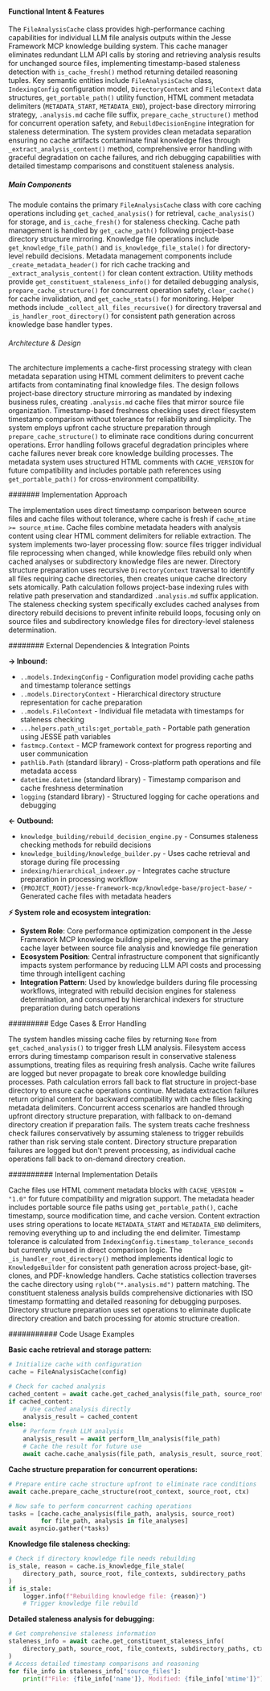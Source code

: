 <!-- CACHE_METADATA_START -->
<!-- Source File: {PROJECT_ROOT}/jesse-framework-mcp/jesse_framework_mcp/knowledge_bases/indexing/file_analysis_cache.py -->
<!-- Cached On: 2025-07-06T21:20:38.725458 -->
<!-- Source Modified: 2025-07-06T21:19:09.350007 -->
<!-- Cache Version: 1.0 -->
<!-- CACHE_METADATA_END -->

#### Functional Intent & Features

The `FileAnalysisCache` class provides high-performance caching capabilities for individual LLM file analysis outputs within the Jesse Framework MCP knowledge building system. This cache manager eliminates redundant LLM API calls by storing and retrieving analysis results for unchanged source files, implementing timestamp-based staleness detection with `is_cache_fresh()` method returning detailed reasoning tuples. Key semantic entities include `FileAnalysisCache` class, `IndexingConfig` configuration model, `DirectoryContext` and `FileContext` data structures, `get_portable_path()` utility function, HTML comment metadata delimiters (`METADATA_START`, `METADATA_END`), project-base directory mirroring strategy, `.analysis.md` cache file suffix, `prepare_cache_structure()` method for concurrent operation safety, and `RebuildDecisionEngine` integration for staleness determination. The system provides clean metadata separation ensuring no cache artifacts contaminate final knowledge files through `_extract_analysis_content()` method, comprehensive error handling with graceful degradation on cache failures, and rich debugging capabilities with detailed timestamp comparisons and constituent staleness analysis.

##### Main Components

The module contains the primary `FileAnalysisCache` class with core caching operations including `get_cached_analysis()` for retrieval, `cache_analysis()` for storage, and `is_cache_fresh()` for staleness checking. Cache path management is handled by `get_cache_path()` following project-base directory structure mirroring. Knowledge file operations include `get_knowledge_file_path()` and `is_knowledge_file_stale()` for directory-level rebuild decisions. Metadata management components include `_create_metadata_header()` for rich cache tracking and `_extract_analysis_content()` for clean content extraction. Utility methods provide `get_constituent_staleness_info()` for detailed debugging analysis, `prepare_cache_structure()` for concurrent operation safety, `clear_cache()` for cache invalidation, and `get_cache_stats()` for monitoring. Helper methods include `_collect_all_files_recursive()` for directory traversal and `_is_handler_root_directory()` for consistent path generation across knowledge base handler types.

###### Architecture & Design

The architecture implements a cache-first processing strategy with clean metadata separation using HTML comment delimiters to prevent cache artifacts from contaminating final knowledge files. The design follows project-base directory structure mirroring as mandated by indexing business rules, creating `.analysis.md` cache files that mirror source file organization. Timestamp-based freshness checking uses direct filesystem timestamp comparison without tolerance for reliability and simplicity. The system employs upfront cache structure preparation through `prepare_cache_structure()` to eliminate race conditions during concurrent operations. Error handling follows graceful degradation principles where cache failures never break core knowledge building processes. The metadata system uses structured HTML comments with `CACHE_VERSION` for future compatibility and includes portable path references using `get_portable_path()` for cross-environment compatibility.

####### Implementation Approach

The implementation uses direct timestamp comparison between source files and cache files without tolerance, where cache is fresh if `cache_mtime >= source_mtime`. Cache files combine metadata headers with analysis content using clear HTML comment delimiters for reliable extraction. The system implements two-layer processing flow: source files trigger individual file reprocessing when changed, while knowledge files rebuild only when cached analyses or subdirectory knowledge files are newer. Directory structure preparation uses recursive `DirectoryContext` traversal to identify all files requiring cache directories, then creates unique cache directory sets atomically. Path calculation follows project-base indexing rules with relative path preservation and standardized `.analysis.md` suffix application. The staleness checking system specifically excludes cached analyses from directory rebuild decisions to prevent infinite rebuild loops, focusing only on source files and subdirectory knowledge files for directory-level staleness determination.

######## External Dependencies & Integration Points

**→ Inbound:**
- `..models.IndexingConfig` - Configuration model providing cache paths and timestamp tolerance settings
- `..models.DirectoryContext` - Hierarchical directory structure representation for cache preparation
- `..models.FileContext` - Individual file metadata with timestamps for staleness checking
- `...helpers.path_utils:get_portable_path` - Portable path generation using JESSE path variables
- `fastmcp.Context` - MCP framework context for progress reporting and user communication
- `pathlib.Path` (standard library) - Cross-platform path operations and file metadata access
- `datetime.datetime` (standard library) - Timestamp comparison and cache freshness determination
- `logging` (standard library) - Structured logging for cache operations and debugging

**← Outbound:**
- `knowledge_building/rebuild_decision_engine.py` - Consumes staleness checking methods for rebuild decisions
- `knowledge_building/knowledge_builder.py` - Uses cache retrieval and storage during file processing
- `indexing/hierarchical_indexer.py` - Integrates cache structure preparation in processing workflow
- `{PROJECT_ROOT}/jesse-framework-mcp/knowledge-base/project-base/` - Generated cache files with metadata headers

**⚡ System role and ecosystem integration:**
- **System Role**: Core performance optimization component in the Jesse Framework MCP knowledge building pipeline, serving as the primary cache layer between source file analysis and knowledge file generation
- **Ecosystem Position**: Central infrastructure component that significantly impacts system performance by reducing LLM API costs and processing time through intelligent caching
- **Integration Pattern**: Used by knowledge builders during file processing workflows, integrated with rebuild decision engines for staleness determination, and consumed by hierarchical indexers for structure preparation during batch operations

######### Edge Cases & Error Handling

The system handles missing cache files by returning `None` from `get_cached_analysis()` to trigger fresh LLM analysis. Filesystem access errors during timestamp comparison result in conservative staleness assumptions, treating files as requiring fresh analysis. Cache write failures are logged but never propagate to break core knowledge building processes. Path calculation errors fall back to flat structure in project-base directory to ensure cache operations continue. Metadata extraction failures return original content for backward compatibility with cache files lacking metadata delimiters. Concurrent access scenarios are handled through upfront directory structure preparation, with fallback to on-demand directory creation if preparation fails. The system treats cache freshness check failures conservatively by assuming staleness to trigger rebuilds rather than risk serving stale content. Directory structure preparation failures are logged but don't prevent processing, as individual cache operations fall back to on-demand directory creation.

########## Internal Implementation Details

Cache files use HTML comment metadata blocks with `CACHE_VERSION = "1.0"` for future compatibility and migration support. The metadata header includes portable source file paths using `get_portable_path()`, cache timestamp, source modification time, and cache version. Content extraction uses string operations to locate `METADATA_START` and `METADATA_END` delimiters, removing everything up to and including the end delimiter. Timestamp tolerance is calculated from `IndexingConfig.timestamp_tolerance_seconds` but currently unused in direct comparison logic. The `_is_handler_root_directory()` method implements identical logic to `KnowledgeBuilder` for consistent path generation across project-base, git-clones, and PDF-knowledge handlers. Cache statistics collection traverses the cache directory using `rglob("*.analysis.md")` pattern matching. The constituent staleness analysis builds comprehensive dictionaries with ISO timestamp formatting and detailed reasoning for debugging purposes. Directory structure preparation uses set operations to eliminate duplicate directory creation and batch processing for atomic structure creation.

########### Code Usage Examples

**Basic cache retrieval and storage pattern:**
```python
# Initialize cache with configuration
cache = FileAnalysisCache(config)

# Check for cached analysis
cached_content = await cache.get_cached_analysis(file_path, source_root)
if cached_content:
    # Use cached analysis directly
    analysis_result = cached_content
else:
    # Perform fresh LLM analysis
    analysis_result = await perform_llm_analysis(file_path)
    # Cache the result for future use
    await cache.cache_analysis(file_path, analysis_result, source_root)
```

**Cache structure preparation for concurrent operations:**
```python
# Prepare entire cache structure upfront to eliminate race conditions
await cache.prepare_cache_structure(root_context, source_root, ctx)

# Now safe to perform concurrent caching operations
tasks = [cache.cache_analysis(file_path, analysis, source_root) 
         for file_path, analysis in file_analyses]
await asyncio.gather(*tasks)
```

**Knowledge file staleness checking:**
```python
# Check if directory knowledge file needs rebuilding
is_stale, reason = cache.is_knowledge_file_stale(
    directory_path, source_root, file_contexts, subdirectory_paths
)
if is_stale:
    logger.info(f"Rebuilding knowledge file: {reason}")
    # Trigger knowledge file rebuild
```

**Detailed staleness analysis for debugging:**
```python
# Get comprehensive staleness information
staleness_info = await cache.get_constituent_staleness_info(
    directory_path, source_root, file_contexts, subdirectory_paths, ctx
)
# Access detailed timestamp comparisons and reasoning
for file_info in staleness_info['source_files']:
    print(f"File: {file_info['name']}, Modified: {file_info['mtime']}")
```